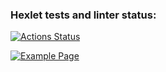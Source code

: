 ### Hexlet tests and linter status:
[![Actions Status](https://github.com/IVANn84/layout-designer-project-58/actions/workflows/hexlet-check.yml/badge.svg)](https://github.com/IVANn84/layout-designer-project-58/actions)

[![Example Page](https://ivann84.github.io/layout-designer-project-58/)](https://ivann84.github.io/layout-designer-project-58/)
